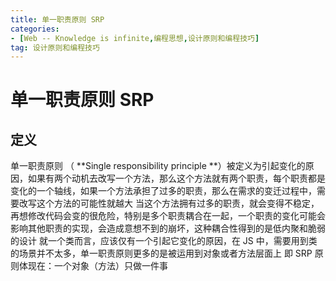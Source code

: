 ```yaml
---
title: 单一职责原则 SRP
categories: 
- [Web -- Knowledge is infinite,编程思想,设计原则和编程技巧]
tag: 设计原则和编程技巧
---
```

# 单一职责原则 SRP
## 定义
单一职责原则 （ **Single responsibility principle **）被定义为引起变化的原因，如果有两个动机去改写一个方法，那么这个方法就有两个职责，每个职责都是变化的一个轴线，如果一个方法承担了过多的职责，那么在需求的变迁过程中，需要改写这个方法的可能性就越大
当这个方法拥有过多的职责，就会变得不稳定，再想修改代码会变的很危险，特别是多个职责耦合在一起，一个职责的变化可能会影响其他职责的实现，会造成意想不到的崩坏，这种耦合性得到的是低内聚和脆弱的设计
就一个类而言，应该仅有一个引起它变化的原因，在 JS 中，需要用到类的场景并不太多，单一职责原则更多的是被运用到对象或者方法层面上
即 SRP 原则体现在：一个对象（方法）只做一件事


